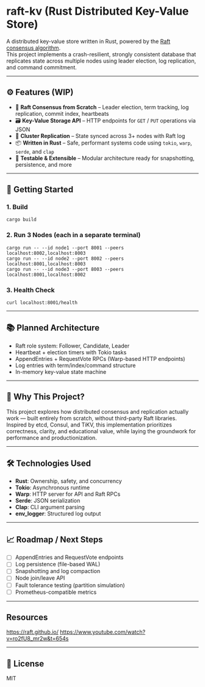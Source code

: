 # raft-kv (Rust Distributed Key-Value Store)

A distributed key-value store written in Rust, powered by the [Raft consensus algorithm](https://raft.github.io/).  
This project implements a crash-resilient, strongly consistent database that replicates state across multiple nodes using leader election, log replication, and command commitment.

---

## ⚙️ Features (WIP)

- 🧠 **Raft Consensus from Scratch** – Leader election, term tracking, log replication, commit index, heartbeats  
- 🗃️ **Key-Value Storage API** – HTTP endpoints for `GET` / `PUT` operations via JSON  
- 🔁 **Cluster Replication** – State synced across 3+ nodes with Raft log  
- 📦 **Written in Rust** – Safe, performant systems code using `tokio`, `warp`, `serde`, and `clap`  
- 🧪 **Testable & Extensible** – Modular architecture ready for snapshotting, persistence, and more  

---

## 🚀 Getting Started

### 1. Build
```
cargo build
```

### 2. Run 3 Nodes (each in a separate terminal)
```
cargo run -- --id node1 --port 8001 --peers localhost:8002,localhost:8003  
cargo run -- --id node2 --port 8002 --peers localhost:8001,localhost:8003  
cargo run -- --id node3 --port 8003 --peers localhost:8001,localhost:8002  
```

### 3. Health Check
```
curl localhost:8001/health
```

---

## 📚 Planned Architecture

- Raft role system: Follower, Candidate, Leader  
- Heartbeat + election timers with Tokio tasks  
- AppendEntries + RequestVote RPCs (Warp-based HTTP endpoints)  
- Log entries with term/index/command structure  
- In-memory key-value state machine  

---

## 🧠 Why This Project?

This project explores how distributed consensus and replication actually work — built entirely from scratch, without third-party Raft libraries.  
Inspired by etcd, Consul, and TiKV, this implementation prioritizes correctness, clarity, and educational value, while laying the groundwork for performance and productionization.

---

## 🛠️ Technologies Used

- **Rust**: Ownership, safety, and concurrency  
- **Tokio**: Asynchronous runtime  
- **Warp**: HTTP server for API and Raft RPCs  
- **Serde**: JSON serialization  
- **Clap**: CLI argument parsing  
- **env_logger**: Structured log output  

---

## 📈 Roadmap / Next Steps

- [ ] AppendEntries and RequestVote endpoints  
- [ ] Log persistence (file-based WAL)  
- [ ] Snapshotting and log compaction  
- [ ] Node join/leave API  
- [ ] Fault tolerance testing (partition simulation)  
- [ ] Prometheus-compatible metrics  

---

## Resources

https://raft.github.io/
https://www.youtube.com/watch?v=ro2fU8_mr2w&t=654s

---

## 📄 License

MIT
